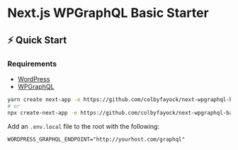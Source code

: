 # Next.js WPGraphQL Basic Starter

## ⚡️ Quick Start

### Requirements
* [WordPress](https://wordpress.org/)
* [WPGraphQL](https://www.wpgraphql.com/)

```bash
yarn create next-app -e https://github.com/colbyfayock/next-wpgraphql-basic-starter
# or
npx create-next-app -e https://github.com/colbyfayock/next-wpgraphql-basic-starter
```

Add an `.env.local` file to the root with the following:
```
WORDPRESS_GRAPHQL_ENDPOINT="http://yourhost.com/graphql"
```
